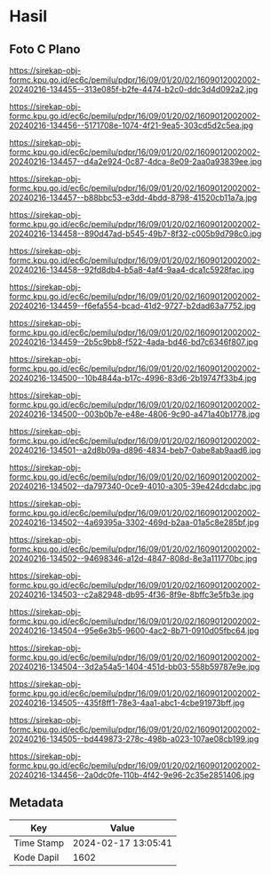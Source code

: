 # Hasil

## Foto C Plano

https://sirekap-obj-formc.kpu.go.id/ec6c/pemilu/pdpr/16/09/01/20/02/1609012002002-20240216-134455--313e085f-b2fe-4474-b2c0-ddc3d4d092a2.jpg

https://sirekap-obj-formc.kpu.go.id/ec6c/pemilu/pdpr/16/09/01/20/02/1609012002002-20240216-134456--5171708e-1074-4f21-9ea5-303cd5d2c5ea.jpg

https://sirekap-obj-formc.kpu.go.id/ec6c/pemilu/pdpr/16/09/01/20/02/1609012002002-20240216-134457--d4a2e924-0c87-4dca-8e09-2aa0a93839ee.jpg

https://sirekap-obj-formc.kpu.go.id/ec6c/pemilu/pdpr/16/09/01/20/02/1609012002002-20240216-134457--b88bbc53-e3dd-4bdd-8798-41520cb11a7a.jpg

https://sirekap-obj-formc.kpu.go.id/ec6c/pemilu/pdpr/16/09/01/20/02/1609012002002-20240216-134458--890d47ad-b545-49b7-8f32-c005b9d798c0.jpg

https://sirekap-obj-formc.kpu.go.id/ec6c/pemilu/pdpr/16/09/01/20/02/1609012002002-20240216-134458--92fd8db4-b5a8-4af4-9aa4-dca1c5928fac.jpg

https://sirekap-obj-formc.kpu.go.id/ec6c/pemilu/pdpr/16/09/01/20/02/1609012002002-20240216-134459--f6efa554-bcad-41d2-9727-b2dad63a7752.jpg

https://sirekap-obj-formc.kpu.go.id/ec6c/pemilu/pdpr/16/09/01/20/02/1609012002002-20240216-134459--2b5c9bb8-f522-4ada-bd46-bd7c6346f807.jpg

https://sirekap-obj-formc.kpu.go.id/ec6c/pemilu/pdpr/16/09/01/20/02/1609012002002-20240216-134500--10b4844a-b17c-4996-83d6-2b19747f33b4.jpg

https://sirekap-obj-formc.kpu.go.id/ec6c/pemilu/pdpr/16/09/01/20/02/1609012002002-20240216-134500--003b0b7e-e48e-4806-9c90-a471a40b1778.jpg

https://sirekap-obj-formc.kpu.go.id/ec6c/pemilu/pdpr/16/09/01/20/02/1609012002002-20240216-134501--a2d8b09a-d896-4834-beb7-0abe8ab9aad6.jpg

https://sirekap-obj-formc.kpu.go.id/ec6c/pemilu/pdpr/16/09/01/20/02/1609012002002-20240216-134502--da797340-0ce9-4010-a305-39e424dcdabc.jpg

https://sirekap-obj-formc.kpu.go.id/ec6c/pemilu/pdpr/16/09/01/20/02/1609012002002-20240216-134502--4a69395a-3302-469d-b2aa-01a5c8e285bf.jpg

https://sirekap-obj-formc.kpu.go.id/ec6c/pemilu/pdpr/16/09/01/20/02/1609012002002-20240216-134502--94698346-a12d-4847-808d-8e3a111770bc.jpg

https://sirekap-obj-formc.kpu.go.id/ec6c/pemilu/pdpr/16/09/01/20/02/1609012002002-20240216-134503--c2a82948-db95-4f36-8f9e-8bffc3e5fb3e.jpg

https://sirekap-obj-formc.kpu.go.id/ec6c/pemilu/pdpr/16/09/01/20/02/1609012002002-20240216-134504--95e6e3b5-9600-4ac2-8b71-0910d05fbc64.jpg

https://sirekap-obj-formc.kpu.go.id/ec6c/pemilu/pdpr/16/09/01/20/02/1609012002002-20240216-134504--3d2a54a5-1404-451d-bb03-558b59787e9e.jpg

https://sirekap-obj-formc.kpu.go.id/ec6c/pemilu/pdpr/16/09/01/20/02/1609012002002-20240216-134505--435f8ff1-78e3-4aa1-abc1-4cbe91973bff.jpg

https://sirekap-obj-formc.kpu.go.id/ec6c/pemilu/pdpr/16/09/01/20/02/1609012002002-20240216-134505--bd449873-278c-498b-a023-107ae08cb199.jpg

https://sirekap-obj-formc.kpu.go.id/ec6c/pemilu/pdpr/16/09/01/20/02/1609012002002-20240216-134456--2a0dc0fe-110b-4f42-9e96-2c35e2851406.jpg


## Metadata

| Key        | Value               |
| ---------- | ------------------- |
| Time Stamp | 2024-02-17 13:05:41 |
| Kode Dapil | 1602                |



